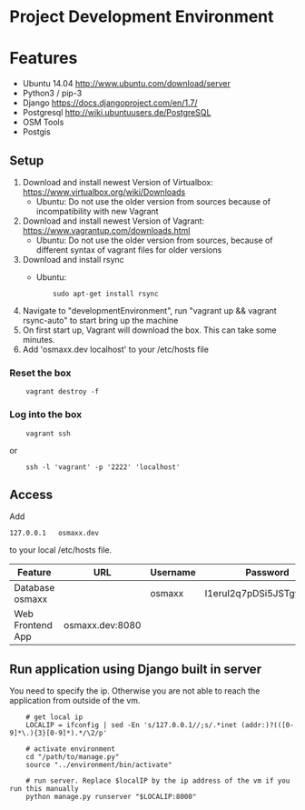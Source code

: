 # Project Development Environment


# Features

* Ubuntu 14.04	http://www.ubuntu.com/download/server
* Python3 / pip-3
* Django 		https://docs.djangoproject.com/en/1.7/
* Postgresql 	http://wiki.ubuntuusers.de/PostgreSQL
* OSM Tools
* Postgis



## Setup

1. Download and install newest Version of Virtualbox: https://www.virtualbox.org/wiki/Downloads
	* Ubuntu: Do not use the older version from sources because of incompatibility with new Vagrant
2. Download and install newest Version of Vagrant: https://www.vagrantup.com/downloads.html
	* Ubuntu: Do not use the older version from sources, because of different syntax of vagrant files for older versions
3. Download and install rsync
	* Ubuntu:
	
		```shell
			sudo apt-get install rsync
		```
3. Navigate to "developmentEnvironment", run "vagrant up && vagrant rsync-auto" to start bring up the machine
4. On first start up, Vagrant will download the box. This can take some minutes.
5. Add 'osmaxx.dev localhost' to your /etc/hosts file


### Reset the box

```shell
	vagrant destroy -f
```


### Log into the box

```shell
	vagrant ssh
```
or
```shell
	ssh -l 'vagrant' -p '2222' 'localhost'
```



## Access

Add

    127.0.0.1   osmaxx.dev
    
to your local /etc/hosts file.

| Feature 			| URL 				| Username 	| Password 					|
| ---				| ---				| ---		| ---						|
| Database osmaxx	|					| osmaxx	| I1eruI2q7pDSi5JSTgyWBHto	|
| Web Frontend App	| osmaxx.dev:8080	|			|							|


## Run application using Django built in server

You need to specify the ip. Otherwise you are not able to reach the application from outside of the vm.

```shell
	# get local ip
	LOCALIP = ifconfig | sed -En 's/127.0.0.1//;s/.*inet (addr:)?(([0-9]*\.){3}[0-9]*).*/\2/p'

	# activate environment
	cd "/path/to/manage.py"
	source "../environment/bin/activate"

	# run server. Replace $localIP by the ip address of the vm if you run this manually
	python manage.py runserver "$LOCALIP:8000"
```
